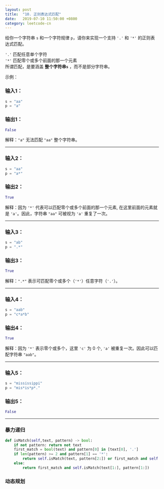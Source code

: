 ```yaml
---
layout: post
title:  "10. 正则表达式匹配"
date:   2019-07-10 11:50:00 +0800
category: leetcode-cn
---
```

给你一个字符串 `s` 和一个字符规律 `p`，请你来实现一个支持 `'.'` 和 `'*'` 的正则表达式匹配。

`'.'` 匹配任意单个字符  
`'*'` 匹配零个或多个前面的那一个元素  
所谓匹配，是要涵盖 **整个字符串`s`** ，而不是部分字符串。

示例：  

### 输入1：

```python
s = "aa"
p = "a"
```

### 输出1：

```python
False
```

解释：`"a"` 无法匹配 `"aa"` 整个字符串。

---

### 输入2：

```python
s = "aa"
p = "a*"
```

### 输出2：

```python
True
```

解释：因为 `'*'` 代表可以匹配零个或多个前面的那一个元素, 在这里前面的元素就是 `'a'`。因此，字符串 `"aa"` 可被视为 `'a'` 重复了一次。

---

### 输入3：

```python
s = "ab"
p = ".*"
```

### 输出3：

```python
True
```

解释：`".*"` 表示可匹配零个或多个（`'*'`）任意字符（`'.'`）。

---

### 输入4：

```python
s = "aab"
p = "c*a*b"
```

### 输出4：

```python
True
```

解释：因为 `'*'` 表示零个或多个，这里 `'c'` 为 0 个, `'a'` 被重复一次。因此可以匹配字符串 `"aab"`。

---

### 输入5：

```python
s = "mississippi"
p = "mis*is*p*."
```

### 输出5：

```python
False
```

---

### 暴力递归

```python
def isMatch(self,text, pattern) -> bool:
    if not pattern: return not text
    first_match = bool(text) and pattern[0] in [text[0], '.']
    if len(pattern) >= 2 and pattern[1] == '*':
        return self.isMatch(text, pattern[2:]) or first_match and self.isMatch(text[1:], pattern)
    else:
        return first_match and self.isMatch(text[1:], pattern[1:])
```

### 动态规划

```python

```
